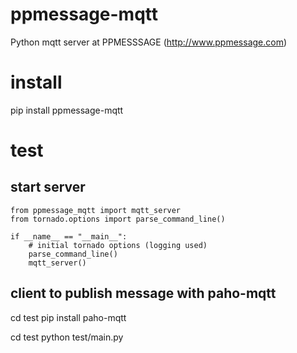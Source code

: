 # ppmessage-mqtt
Python mqtt server at PPMESSSAGE (http://www.ppmessage.com)

# install
pip install ppmessage-mqtt

# test

## start server
```
from ppmessage_mqtt import mqtt_server
from tornado.options import parse_command_line()

if __name__ == "__main__":
    # initial tornado options (logging used)
    parse_command_line()
    mqtt_server()
```

## client to publish message with paho-mqtt
cd test
pip install paho-mqtt

cd test
python test/main.py

